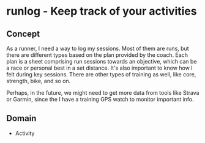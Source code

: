 # runlog - Keep track of your activities

## Concept

As a runner, I need a way to log my sessions. Most of them are runs, but there are different types based on the plan provided by the coach.
Each plan is a sheet comprising run sessions towards an objective, which can be a race or personal best in a set distance. 
It's also important to know how I felt during key sessions. There are other types of training as well, like core, strength, bike, and so on.

Perhaps, in the future, we might need to get more data from tools like Strava or Garmin, since the I have a training GPS watch to monitor important info.

## Domain

* Activity